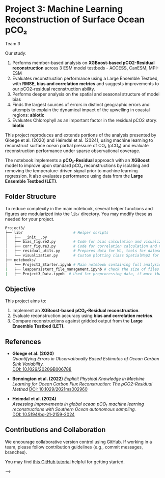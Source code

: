# **Project 3: Machine Learning Reconstruction of Surface Ocean pCO₂**

Team 3

Our study:
1. Performs member-based analysis on **XGBoost-based pCO2-Residual reconstruction** across 3 ESM model testbeds - ACCESS, CanESM, MPI-ESM
2. Evaluates reconstruction performance using a Large Ensemble Testbed, with **RMSE, bias and correlation metrics** and suggests improvements to our pCO2-residual reconstruction ability.
3. Performs deeper analysis on the spatial and seasonal structure of model bias
4. Finds the largest sources of errors in distinct geographic errors and attempts to explain the dynamical impact of the upwelling in coastal regions: __abiotic__
5. Evaluates Chlorophyll as an important factor in the residual pCO2 story: __biotic__


This project reproduces and extends portions of the analysis presented by Gloege et al. (2020) and Heimdal et al. (2024), using machine learning to reconstruct surface ocean partial pressure of CO₂ (pCO₂) and evaluate reconstruction performance under sparse observational coverage.

The notebook implements a **pCO₂-Residual** approach with an **XGBoost** model to improve upon standard pCO₂ reconstructions by isolating and removing the temperature-driven signal prior to machine learning regression. It also evaluates performance using data from the **Large Ensemble Testbed (LET)**.


## **Folder Structure**

To reduce complexity in the main notebook, several helper functions and figures are modularized into the `lib/` directory. You may modify these as needed for your project.

```bash
Project3/
├── lib/                       # Helper scripts
│   ├── __init__.py
│   ├── bias_figure2.py        # Code for bias calculation and visualization
│   ├── corr_figure3.py        # Code for correlation calculation and visualization
│   ├── residual_utils.py      # Prepares data for ML, tools for dataset splitting, model evaluation, and saving files.
│   └── visualization.py       # Custom plotting class SpatialMap2 for creating high-quality spatial visualizations with colorbars and map features using Cartopy and Matplotlib.
├── notebooks/
│   └── Project3_Starter.ipynb # Main notebook containing full analysis & data story
|   ├── leappersistent_file_management.ipynb # check the size of files and clean up
|   ├── Project3_Data.ipynb  # Used for preprocessing data, if more than the 20 preprocessed ESM members are required. 
```

 ## **Objective**

This project aims to:
1. Implement an **XGBoost-based pCO₂-Residual reconstruction**.
2. Evaluate reconstruction accuracy using **bias and correlation metrics**.
3. Compare reconstructions against gridded output from the **Large Ensemble Testbed (LET)**.



## **References**

- **Gloege et al. (2020)**  
  *Quantifying Errors in Observationally Based Estimates of Ocean Carbon Sink Variability.*  
  [DOI: 10.1029/2020GB006788](https://doi.org/10.1029/2020GB006788)

- **Bennington et al. (2022)**
  *Explicit Physical Knowledge in Machine Learning for Ocean Carbon Flux Reconstruction: The pCO2-Residual Method*
   [DOI: 10.1029/2021ms002960](https://agupubs.onlinelibrary.wiley.com/doi/full/10.1029/2021MS002960)

- **Heimdal et al. (2024)**  
  *Assessing improvements in global ocean pCO₂ machine learning reconstructions with Southern Ocean autonomous sampling.*  
  [DOI: 10.5194/bg-21-2159-2024](https://doi.org/10.5194/bg-21-2159-2024)


## **Contributions and Collaboration**

We encourage collaborative version control using GitHub. If working in a team, please follow contribution guidelines (e.g., commit messages, branches).

You may find [this GitHub tutorial](https://github.com/leap-stc/LEAPCourse-Climate-Pred-Challenges/blob/main/Tutorials/Github-Tutorial.md) helpful for getting started.

-->
